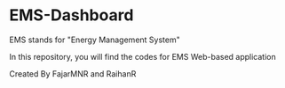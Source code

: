 # EMS-Dashboard
EMS stands for "Energy Management System"

In this repository, you will find the codes for EMS Web-based application

Created By FajarMNR and RaihanR 